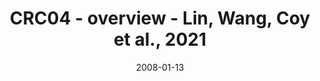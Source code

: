 ---
title: CRC04 - overview - Lin, Wang, Coy et al., 2021
image: https://labsyspharm.github.io/HTA-CRCATLAS-1/images/thumbnail-crc04-overview.jpg
date: '2008-01-13'
minerva_link: https://labsyspharm.github.io/HTA-CRCATLAS-1/minerva/crc04-overview.html
info_link: null
show_page_link: false
tags:
    - overview-crc
---